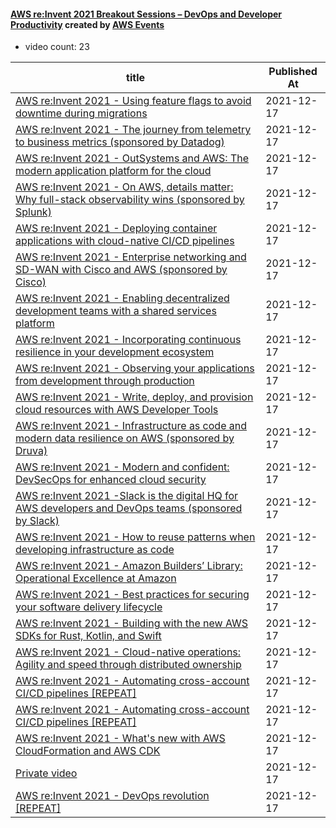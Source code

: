

#### [AWS re:Invent 2021 Breakout Sessions – DevOps and Developer Productivity](https://www.youtube.com/playlist?list=PL2yQDdvlhXf8IJuIGCoPbO2HXxWFFml8Z) created by [AWS Events](https://www.youtube.com/channel/UCdoadna9HFHsxXWhafhNvKw)

* video count: 23 

| title                                                                                                                                               | Published At |
| --------------------------------------------------------------------------------------------------------------------------------------------------- | ------------ |
| [AWS re:Invent 2021 - Using feature flags to avoid downtime during migrations](https://www.youtube.com/watch?v=QUjfa7UnG6g)                         | 2021-12-17   |
| [AWS re:Invent 2021 - The journey from telemetry to business metrics (sponsored by Datadog)](https://www.youtube.com/watch?v=RDn3IUHiilU)           | 2021-12-17   |
| [AWS re:Invent 2021 - OutSystems and AWS: The modern application platform for the cloud](https://www.youtube.com/watch?v=EtXHJnsh9cs)               | 2021-12-17   |
| [AWS re:Invent 2021 - On AWS, details matter: Why full-stack observability wins (sponsored by Splunk)](https://www.youtube.com/watch?v=CyfTcFr7MVM) | 2021-12-17   |
| [AWS re:Invent 2021 - Deploying container applications with cloud-native CI/CD pipelines](https://www.youtube.com/watch?v=BFnxxJ5dPXA)              | 2021-12-17   |
| [AWS re:Invent 2021 - Enterprise networking and SD-WAN with Cisco and AWS (sponsored by Cisco)](https://www.youtube.com/watch?v=LHdW_0C3Y6E)        | 2021-12-17   |
| [AWS re:Invent 2021 - Enabling decentralized development teams with a shared services platform](https://www.youtube.com/watch?v=getFSQWISX8)        | 2021-12-17   |
| [AWS re:Invent 2021 - Incorporating continuous resilience in your development ecosystem](https://www.youtube.com/watch?v=pbXEH96zhUg)               | 2021-12-17   |
| [AWS re:Invent 2021 - Observing your applications from development through production](https://www.youtube.com/watch?v=UomgL786hUk)                 | 2021-12-17   |
| [AWS re:Invent 2021 - Write, deploy, and provision cloud resources with AWS Developer Tools](https://www.youtube.com/watch?v=pohy9cy9pn8)           | 2021-12-17   |
| [AWS re:Invent 2021 - Infrastructure as code and modern data resilience on AWS (sponsored by Druva)](https://www.youtube.com/watch?v=4Hx0O7GsLuc)   | 2021-12-17   |
| [AWS re:Invent 2021 - Modern and confident: DevSecOps for enhanced cloud security](https://www.youtube.com/watch?v=045UQXAPUbQ)                     | 2021-12-17   |
| [AWS re:Invent 2021 -Slack is the digital HQ for AWS developers and DevOps teams (sponsored by Slack)](https://www.youtube.com/watch?v=kJ8U_Zmykno) | 2021-12-17   |
| [AWS re:Invent 2021 - How to reuse patterns when developing infrastructure as code](https://www.youtube.com/watch?v=LDJiq5kTDlg)                    | 2021-12-17   |
| [AWS re:Invent 2021 - Amazon Builders’ Library: Operational Excellence at Amazon](https://www.youtube.com/watch?v=7MrD4VSLC_w)                      | 2021-12-17   |
| [AWS re:Invent 2021 - Best practices for securing your software delivery lifecycle](https://www.youtube.com/watch?v=O16lhe2cQTM)                    | 2021-12-17   |
| [AWS re:Invent 2021 - Building with the new AWS SDKs for Rust, Kotlin, and Swift](https://www.youtube.com/watch?v=Nhk1K1AjYvg)                      | 2021-12-17   |
| [AWS re:Invent 2021 - Cloud-native operations: Agility and speed through distributed ownership](https://www.youtube.com/watch?v=YxX1mOE5B5Y)        | 2021-12-17   |
| [AWS re:Invent 2021 - Automating cross-account CI/CD pipelines [REPEAT]](https://www.youtube.com/watch?v=35BDDUnfHjw)                               | 2021-12-17   |
| [AWS re:Invent 2021 - Automating cross-account CI/CD pipelines [REPEAT]](https://www.youtube.com/watch?v=AF-pSRSGNks)                               | 2021-12-17   |
| [AWS re:Invent 2021 - What's new with AWS CloudFormation and AWS CDK](https://www.youtube.com/watch?v=PVW8TRvmHhU)                                  | 2021-12-17   |
| [Private video](https://www.youtube.com/watch?v=tIsWYU-voE8)                                                                                        | 2021-12-17   |
| [AWS re:Invent 2021 - DevOps revolution [REPEAT]](https://www.youtube.com/watch?v=Fxnwc6tNVx0)                                                      | 2021-12-17   |